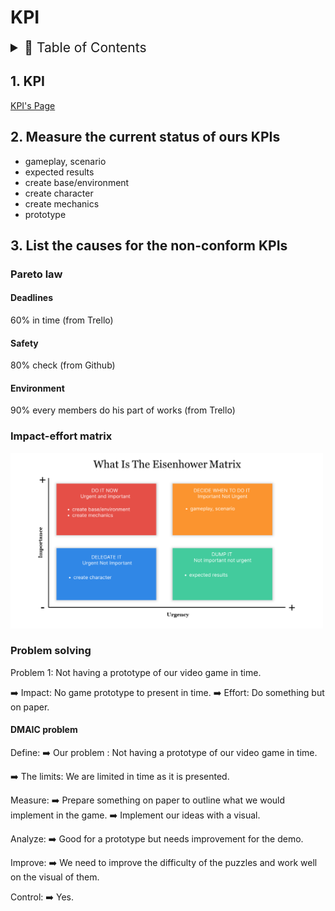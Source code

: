 # KPI

<details>
<summary style="font-size:150%">
  📖 Table of Contents
</summary>

- [KPI](#kpi)
  - [1. KPI](#1-kpi)
  - [2. Measure the current status of ours KPIs](#2-measure-the-current-status-of-ours-kpis)
  - [3. List the causes for the non-conform KPIs](#3-list-the-causes-for-the-non-conform-kpis)
    - [Pareto law](#pareto-law)
      - [Deadlines](#deadlines)
      - [Safety](#safety)
      - [Environment](#environment)
    - [Impact-effort matrix](#impact-effort-matrix)
    - [Problem solving](#problem-solving)
      - [DMAIC problem](#dmaic-problem)

</details>

## 1. KPI

[KPI's Page](https://docs.google.com/spreadsheets/d/1K4qbmP8XVguct3qXDTvcvD1xSnDAUeRBqmCZR9-sWbQ/edit?usp=sharing)

## 2. Measure the current status of ours KPIs

- gameplay, scenario
- expected results
- create base/environment
- create character
- create mechanics
- prototype

## 3. List the causes for the non-conform KPIs

### Pareto law

<!-- project management: 80% completion of a debug requires 20% of the effort -->

#### Deadlines

60% in time (from Trello)

#### Safety

80% check (from Github)

#### Environment

90% every members do his part of works (from Trello)

### Impact-effort matrix

<img src="../Images/imgKPI.png" width="500">

### Problem solving

Problem 1: Not having a prototype of our video game in time.

➡️ Impact: No game prototype to present in time.
➡️ Effort: Do something but on paper.

#### DMAIC problem

Define:
➡️ Our problem :
Not having a prototype of our video game in time.

➡️ The limits:
We are limited in time as it is presented.

Measure:
➡️ Prepare something on paper to outline what we would implement in the game.
➡️ Implement our ideas with a visual.

Analyze:
➡️ Good for a prototype but needs improvement for the demo.

Improve:
➡️ We need to improve the difficulty of the puzzles and work well on the visual of them.

Control:
➡️ Yes.
